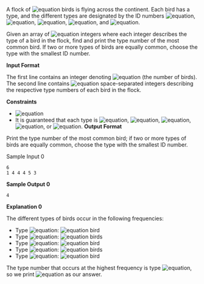 A flock of ![equation](http://latex.codecogs.com/svg.latex?\inline&space;n) birds is flying across the continent. Each bird has a type, and the different types are designated by the ID numbers ![equation](http://latex.codecogs.com/svg.latex?\inline&space;1), ![equation](http://latex.codecogs.com/svg.latex?\inline&space;2), ![equation](http://latex.codecogs.com/svg.latex?\inline&space;3), ![equation](http://latex.codecogs.com/svg.latex?\inline&space;4), and ![equation](http://latex.codecogs.com/svg.latex?\inline&space;5).

Given an array of ![equation](http://latex.codecogs.com/svg.latex?\inline&space;n) integers where each integer describes the type of a bird in the flock, find and print the type number of the most common bird. If two or more types of birds are equally common, choose the type with the smallest ID number.

__Input Format__

The first line contains an integer denoting ![equation](http://latex.codecogs.com/svg.latex?\inline&space;n) (the number of birds).<br> 
The second line contains ![equation](http://latex.codecogs.com/svg.latex?\inline&space;n) space-separated integers describing the respective type numbers of each bird in the flock.

__Constraints__
* ![equation](https://latex.codecogs.com/svg.latex?\inline&space;5\leq&space;n&space;\leq&space;2&space;\times&space;10^5)
* It is guaranteed that each type is ![equation](http://latex.codecogs.com/svg.latex?\inline&space;1), ![equation](http://latex.codecogs.com/svg.latex?\inline&space;2), ![equation](http://latex.codecogs.com/svg.latex?\inline&space;3), ![equation](http://latex.codecogs.com/svg.latex?\inline&space;4), or ![equation](http://latex.codecogs.com/svg.latex?\inline&space;5).
__Output Format__

Print the type number of the most common bird; if two or more types of birds are equally common, choose the type with the smallest ID number.

Sample Input 0
```commandline
6
1 4 4 4 5 3
```
__Sample Output 0__
```commandline
4
```
__Explanation 0__

The different types of birds occur in the following frequencies:

* Type ![equation](http://latex.codecogs.com/svg.latex?\inline&space;1): ![equation](http://latex.codecogs.com/svg.latex?\inline&space;1) bird
* Type ![equation](http://latex.codecogs.com/svg.latex?\inline&space;2): ![equation](http://latex.codecogs.com/svg.latex?\inline&space;0) birds
* Type ![equation](http://latex.codecogs.com/svg.latex?\inline&space;3): ![equation](http://latex.codecogs.com/svg.latex?\inline&space;1) bird
* Type ![equation](http://latex.codecogs.com/svg.latex?\inline&space;4): ![equation](http://latex.codecogs.com/svg.latex?\inline&space;3) birds
* Type ![equation](http://latex.codecogs.com/svg.latex?\inline&space;5): ![equation](http://latex.codecogs.com/svg.latex?\inline&space;1) bird

The type number that occurs at the highest frequency is type ![equation](http://latex.codecogs.com/svg.latex?\inline&space;4), so we print ![equation](http://latex.codecogs.com/svg.latex?\inline&space;4) as our answer.